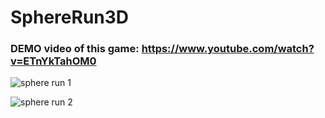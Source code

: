 # SphereRun3D

### DEMO video of this game: https://www.youtube.com/watch?v=ETnYkTahOM0

![sphere run 1](https://github.com/FarahAlFahim/SphereRun3D/assets/47480857/19c51d97-ba4a-400b-b703-e52d584ab0a9)

![sphere run 2](https://github.com/FarahAlFahim/SphereRun3D/assets/47480857/25aeccb6-8e74-4311-a49f-238ad310ea39)

